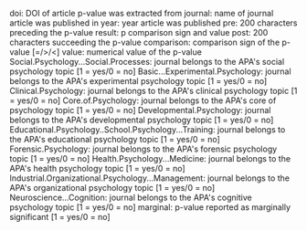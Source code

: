 doi: DOI of article p-value was extracted from journal: name of journal article was published in year: year article was published pre: 200 characters preceding the p-value result: p comparison sign and value post: 200 characters succeeding the p-value comparison: comparison sign of the p-value [=/>/<] value: numerical value of the p-value Social.Psychology...Social.Processes: journal belongs to the APA's social psychology topic [1 = yes/0 = no] Basic...Experimental.Psychology: journal belongs to the APA's experimental psychology topic [1 = yes/0 = no] Clinical.Psychology: journal belongs to the APA's clinical psychology topic [1 = yes/0 = no] Core.of.Psychology: journal belongs to the APA's core of psychology topic [1 = yes/0 = no] Developmental.Psychology: journal belongs to the APA's developmental psychology topic [1 = yes/0 = no] Educational.Psychology..School.Psychology...Training: journal belongs to the APA's educational psychology topic [1 = yes/0 = no] Forensic.Psychology: journal belongs to the APA's forensic psychology topic [1 = yes/0 = no] Health.Psychology...Medicine: journal belongs to the APA's health psychology topic [1 = yes/0 = no] Industrial.Organizational.Psychology...Management: journal belongs to the APA's organizational psychology topic [1 = yes/0 = no] Neuroscience...Cognition: journal belongs to the APA's cognitive psychology topic [1 = yes/0 = no] marginal: p-value reported as marginally significant [1 = yes/0 = no]     